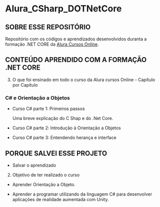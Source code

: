 # Alura_CSharp_DOTNetCore

## SOBRE ESSE REPOSITÓRIO
Repositório com os códigos e aprendizados desenvolvidos duranta a formação .NET CORE da [Alura Cursos Online](https://www.alura.com.br/).


## CONTEÚDO APRENDIDO COM A FORMAÇÃO .NET CORE
3. O que foi ensinado em todo o curso da Alura cursos Online - Capítulo por Capítulo

### C# e Orientação a Objetos
* Curso C# parte 1: Primeiros passos
  
  Uma breve explicação do C Shap e do .Net Core.

* Curso C# parte 2: Introdução à Orientação a Objetos

* Curso C# parte 3: Entendendo herança e interface


## PORQUE SALVEI ESSE PROJETO

* Salvar o aprendizado 

2. Objetivo de ter realizado o curso

* Aprender Orientação a Objeto.

* Aprender a programar utilizando da linguagem C# para desenvolver aplicações de realidade aumentada com Unity.
